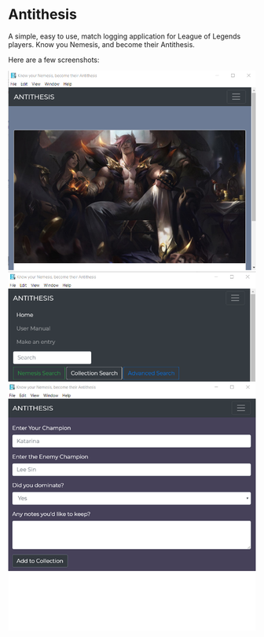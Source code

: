 # Antithesis
A simple, easy to use, match logging application for League of Legends players. Know you Nemesis, and become their Antithesis.

Here are a few screenshots:

![Home Screen](./screenshots/Home.png)
![Menu Screen](./screenshots/Menu.png)
![Entry Screen](./screenshots/entry-smaller.png)
